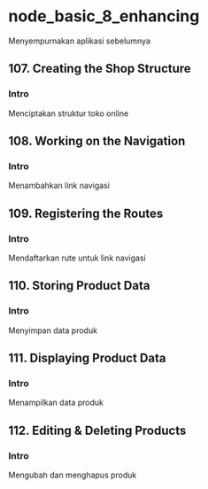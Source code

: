 # node_basic_8_enhancing

Menyempurnakan aplikasi sebelumnya

## 107. Creating the Shop Structure

### Intro

Menciptakan struktur toko online

## 108. Working on the Navigation

### Intro

Menambahkan link navigasi

## 109. Registering the Routes

### Intro

Mendaftarkan rute untuk link navigasi

## 110. Storing Product Data

### Intro

Menyimpan data produk

## 111. Displaying Product Data

### Intro

Menampilkan data produk

## 112. Editing & Deleting Products

### Intro

Mengubah dan menghapus produk
